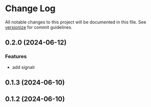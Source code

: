 # Change Log

All notable changes to this project will be documented in this file. See [versionize](https://github.com/versionize/versionize) for commit guidelines.

<a name="0.2.0"></a>
## 0.2.0 (2024-06-12)

### Features

* add signalr

<a name="0.1.3"></a>
## 0.1.3 (2024-06-10)

<a name="0.1.2"></a>
## 0.1.2 (2024-06-10)

